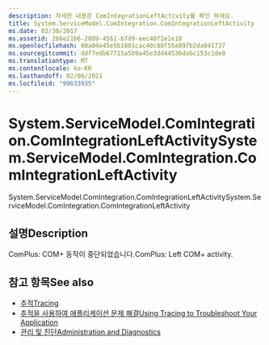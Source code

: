 ```yaml
---
description: 자세한 내용은 ComIntegrationLeftActivity를 확인 하세요.
title: System.ServiceModel.ComIntegration.ComIntegrationLeftActivity
ms.date: 03/30/2017
ms.assetid: 266e21b6-2809-4561-b7d9-eec40f1e1e10
ms.openlocfilehash: 00a04e45e5b1801cac40c80f55a897b2da041737
ms.sourcegitcommit: ddf7edb67715a5b9a45e3dd44536dabc153c1de0
ms.translationtype: MT
ms.contentlocale: ko-KR
ms.lasthandoff: 02/06/2021
ms.locfileid: "99633935"
---
```

# <a name="systemservicemodelcomintegrationcomintegrationleftactivity"></a><span data-ttu-id="8c884-103">System.ServiceModel.ComIntegration.ComIntegrationLeftActivity</span><span class="sxs-lookup"><span data-stu-id="8c884-103">System.ServiceModel.ComIntegration.ComIntegrationLeftActivity</span></span>

<span data-ttu-id="8c884-104">System.ServiceModel.ComIntegration.ComIntegrationLeftActivity</span><span class="sxs-lookup"><span data-stu-id="8c884-104">System.ServiceModel.ComIntegration.ComIntegrationLeftActivity</span></span>  
  
## <a name="description"></a><span data-ttu-id="8c884-105">설명</span><span class="sxs-lookup"><span data-stu-id="8c884-105">Description</span></span>  

 <span data-ttu-id="8c884-106">ComPlus: COM+ 동작이 중단되었습니다.</span><span class="sxs-lookup"><span data-stu-id="8c884-106">ComPlus: Left COM+ activity.</span></span>  
  
## <a name="see-also"></a><span data-ttu-id="8c884-107">참고 항목</span><span class="sxs-lookup"><span data-stu-id="8c884-107">See also</span></span>

- [<span data-ttu-id="8c884-108">추적</span><span class="sxs-lookup"><span data-stu-id="8c884-108">Tracing</span></span>](index.md)
- [<span data-ttu-id="8c884-109">추적을 사용하여 애플리케이션 문제 해결</span><span class="sxs-lookup"><span data-stu-id="8c884-109">Using Tracing to Troubleshoot Your Application</span></span>](using-tracing-to-troubleshoot-your-application.md)
- [<span data-ttu-id="8c884-110">관리 및 진단</span><span class="sxs-lookup"><span data-stu-id="8c884-110">Administration and Diagnostics</span></span>](../index.md)
